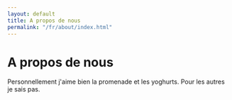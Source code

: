 ```yaml
---
layout: default
title: A propos de nous
permalink: "/fr/about/index.html"
---
```

# A propos de nous

Personnellement j'aime bien la promenade et les yoghurts. Pour les autres je sais pas.
